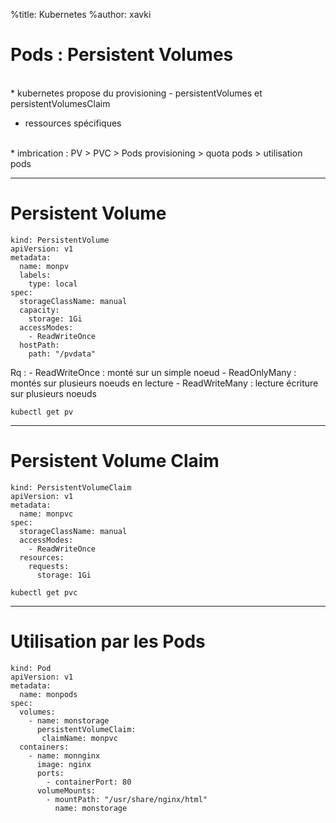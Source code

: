%title: Kubernetes 
%author: xavki

# Pods : Persistent Volumes


<br>
* kubernetes propose du provisioning
		- persistentVolumes et persistentVolumesClaim


* ressources spécifiques


<br>
* imbrication :
		PV > PVC > Pods
		provisioning > quota pods > utilisation pods


----------------------------------------------------------------


# Persistent Volume


```
kind: PersistentVolume
apiVersion: v1
metadata:
  name: monpv
  labels:
    type: local
spec:
  storageClassName: manual
  capacity:
    storage: 1Gi
  accessModes:
    - ReadWriteOnce
  hostPath:
    path: "/pvdata"
```

Rq :
	- ReadWriteOnce : monté sur un simple noeud
	-	ReadOnlyMany : montés sur plusieurs noeuds en lecture
	- ReadWriteMany : lecture écriture sur plusieurs noeuds

```
kubectl get pv
```

-----------------------------------------------------------------

# Persistent Volume Claim


```
kind: PersistentVolumeClaim
apiVersion: v1
metadata:
  name: monpvc
spec:
  storageClassName: manual
  accessModes:
    - ReadWriteOnce
  resources:
    requests:
      storage: 1Gi
```

```
kubectl get pvc
```

-----------------------------------------------------------------


# Utilisation par les Pods


```
kind: Pod
apiVersion: v1
metadata:
  name: monpods
spec:
  volumes:
    - name: monstorage
      persistentVolumeClaim:
       claimName: monpvc
  containers:
    - name: monnginx
      image: nginx
      ports:
        - containerPort: 80
      volumeMounts:
        - mountPath: "/usr/share/nginx/html"
          name: monstorage
```



